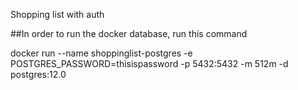 Shopping list with auth

##In order to run the docker database, run this command

docker run --name shoppinglist-postgres -e POSTGRES_PASSWORD=thisispassword -p 5432:5432 -m 512m -d postgres:12.0
